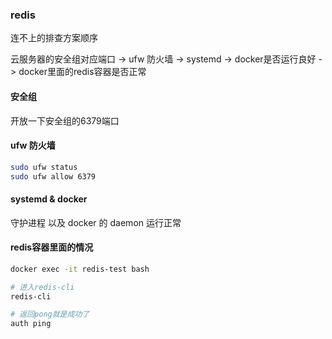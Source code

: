 

### redis

连不上的排查方案顺序

云服务器的安全组对应端口 -> ufw 防火墙 -> systemd -> docker是否运行良好 -> docker里面的redis容器是否正常

#### 安全组

开放一下安全组的6379端口

#### ufw 防火墙

```sh
sudo ufw status
sudo ufw allow 6379
```

#### systemd & docker

守护进程 以及 docker 的 daemon 运行正常


#### redis容器里面的情况

```sh
docker exec -it redis-test bash

# 进入redis-cli
redis-cli

# 返回pong就是成功了
auth ping 
```